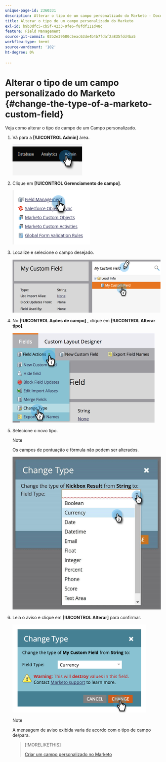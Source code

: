 ```yaml
---
unique-page-id: 2360331
description: Alterar o tipo de um campo personalizado do Marketo - Documentação do Marketo - Documentação do produto
title: Alterar o tipo de um campo personalizado do Marketo
exl-id: b9b3dfc5-cb5f-4233-9fe6-f8fdf111d48c
feature: Field Management
source-git-commit: 02b2e39580c5eac63de4b4b7fdaf2a835fdd4ba5
workflow-type: tm+mt
source-wordcount: '102'
ht-degree: 0%

---
```


# Alterar o tipo de um campo personalizado do Marketo {#change-the-type-of-a-marketo-custom-field}

Veja como alterar o tipo de campo de um Campo personalizado.

1. Vá para a **[!UICONTROL Admin]** área.

   ![](assets/change-the-type-of-a-marketo-custom-field-1.png)

1. Clique em **[!UICONTROL Gerenciamento de campo]**.

   ![](assets/change-the-type-of-a-marketo-custom-field-2.png)

1. Localize e selecione o campo desejado.

   ![](assets/change-the-type-of-a-marketo-custom-field-3.png)

1. No **[!UICONTROL Ações de campo]** , clique em **[!UICONTROL Alterar tipo]**.

   ![](assets/change-the-type-of-a-marketo-custom-field-4.png)

1. Selecione o novo tipo.

   >[!NOTE]
   >
   >Os campos de pontuação e fórmula não podem ser alterados.

   ![](assets/change-the-type-of-a-marketo-custom-field-5.png)

1. Leia o aviso e clique em **[!UICONTROL Alterar]** para confirmar.

   ![](assets/change-the-type-of-a-marketo-custom-field-6.png)

   >[!NOTE]
   >
   >A mensagem de aviso exibida varia de acordo com o tipo de campo de/para.

   >[!MORELIKETHIS]
   >
   >[Criar um campo personalizado no Marketo](/help/marketo/product-docs/administration/field-management/create-a-custom-field-in-marketo.md)
